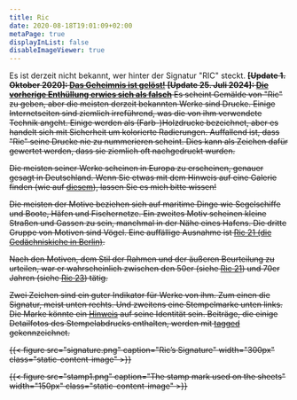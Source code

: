 ```yaml
---
title: Ric
date: 2020-08-18T19:01:09+02:00
metaPage: true
displayInList: false
disableImageViewer: true
---
```

Es ist derzeit nicht bekannt, wer hinter der Signatur "RIC" steckt.</s> <s>**[Update 1. Oktober 2020]: [Das Geheimnis ist gelöst!](/ric/mystery-solved)**<s> **[Update 25. Juli 2024]: [Die vorherige Enthüllung erwies sich als falsch](/post/mystery-again/)** Es scheint Gemälde von "Ric" zu geben, aber die meisten derzeit bekannten Werke sind Drucke. Einige Internetseiten sind ziemlich irreführend, was die von ihm verwendete Technik angeht. Einige werden als (Farb-)Holzdrucke bezeichnet, aber es handelt sich mit Sicherheit um kolorierte Radierungen. Auffallend ist, dass "Ric" seine Drucke nie zu nummerieren scheint. Dies kann als Zeichen dafür gewertet werden, dass sie ziemlich oft nachgedruckt wurden.

Die meisten seiner Werke scheinen in Europa zu erscheinen, genauer gesagt in Deutschland. Wenn Sie etwas mit dem Hinweis auf eine Galerie finden (wie auf [diesem](post/sailing-boats-ric06)), lassen Sie es mich bitte wissen!

Die meisten der Motive beziehen sich auf maritime Dinge wie Segelschiffe und Boote, Häfen und Fischernetze. Ein zweites Motiv scheinen kleine Straßen und Gassen zu sein, manchmal in der Nähe eines Hafens. Die dritte Gruppe von Motiven sind Vögel. Eine auffällige Ausnahme ist [Ric 21 (die Gedächniskiche in Berlin)](/tags/ric-21).

Nach den Motiven, dem Stil der Rahmen und der äußeren Beurteilung zu urteilen, war er wahrscheinlich zwischen den 50er (siehe [Ric 21](/tags/ric-21)) und 70er Jahren (siehe [Ric 23](/tags/ric-23)) tätig.

Zwei Zeichen sind ein guter Indikator für Werke von ihm. Zum einen die Signatur, meist unten rechts. Und zweitens eine Stempelmarke unten links. Die Marke könnte ein [Hinweis](/hints/fritz-neumann) auf seine Identität sein. Beiträge, die einige Detailfotos des Stempelabdrucks enthalten, werden mit [tagged](/tags/blindembossing) gekennzeichnet.

{{< figure src="signature.png" caption="Ric’s Signature" width="300px" class="static-content-image" >}}

{{< figure src="stamp1.png" caption="The stamp mark used on the sheets" width="150px" class="static-content-image" >}}

